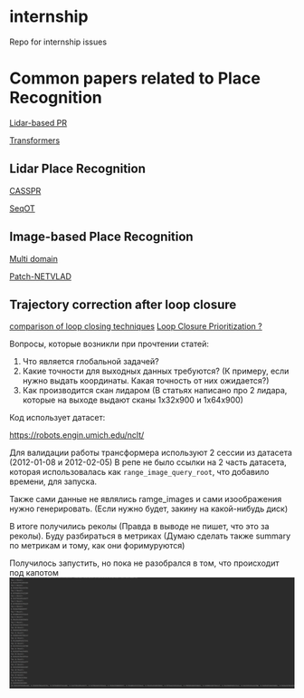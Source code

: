 # internship
Repo for internship issues
# Common papers related to Place Recognition

[Lidar-based PR](papers/related_papers/LIDAR_PR.md)

[Transformers](papers/related_papers/Transformers.md)

## Lidar Place Recognition

[CASSPR](papers/LIDAR_place_recognition/casspr.md)

[SeqOT](papers/LIDAR_place_recognition/seqot.md)

## Image-based Place Recognition

[Multi domain](papers/Image_place_recognition/multi_domain_feature_learning_method.md)

[Patch-NETVLAD](papers/Image_place_recognition/Patch-NetVLAD.md)

## Trajectory correction after loop closure

[comparison of loop closing techniques](https://webdiis.unizar.es/GRPTR/pubs/2008_Williams_RSS_IDA.pdf)
[Loop Closure Prioritization ?](https://arxiv.org/pdf/2205.12402.pdf)

Вопросы, которые возникли при прочтении статей:
1. Что является глобальной задачей?
2. Какие точности для выходных данных требуются? (К примеру, если нужно выдать координаты. Какая точность от них ожидается?)
3. Как производится скан лидаром (В статьях написано про 2 лидара, которые на выходе выдают сканы 1х32х900 и 1х64х900)

Код использует датасет:

https://robots.engin.umich.edu/nclt/

Для валидации работы трансформера используют 2 сессии из датасета (2012-01-08 и 2012-02-05)
В репе не было ссылки на 2 часть датасета, которая использовалась как `range_image_query_root`, что добавило времени, для запуска.

Также сами данные не являлись ramge_images и сами изоображения нужно генерировать. (Если нужно будет, закину на какой-нибудь диск)

В итоге получились реколы (Правда в выводе не пишет, что это за реколы). Буду разбираться в метриках (Думаю сделать также summary по метрикам и тому, как они форимуруются)



Получилось запустить, но пока не разобрался в том, что происходит под капотом
![img.png](images/img_17.png)
